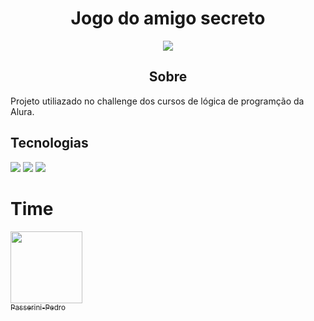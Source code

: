 <h1 align="center">Jogo do amigo secreto</h1>
<p align="center">
<img loading="lazy" src="http://img.shields.io/static/v1?label=STATUS&message=%20FINALIZADO&color=GREEN&style=for-the-badge"/>
</p>
<h2 align="center">Sobre</h2>
<p>Projeto utiliazado no challenge dos cursos de lógica de programção da Alura.</p>

## Tecnologias
<div>
  <img src="https://img.shields.io/badge/HTML-239120?style=for-the-badge&logo-html5&logoColor=white">
  <img src="https://img.shields.io/badge/CSS-239120?&style=for-the-badge&logo-css3&logoColor=white">
  <img src="https://img.shields.io/badge/JavaScript-F7DF1E?style=for-the-badge&logo=javascript&logocolor=black">
</div>

# Time

 [<img loading="lazy" src="https://avatars.githubusercontent.com/u/195473498?v=4" width=115><br><sub>Passerini-Pedro</sub>](https://github.com/Passerini-Pedro) 
